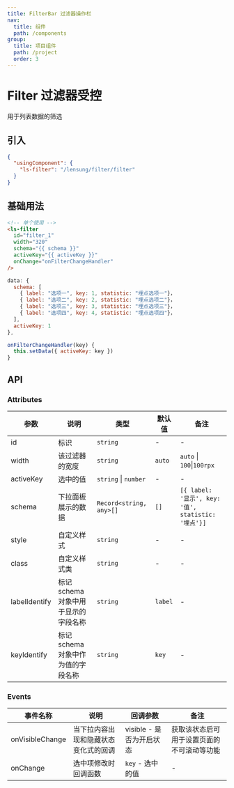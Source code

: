 ```yaml
---
title: FilterBar 过滤器操作栏
nav:
  title: 组件
  path: /components
group:
  title: 项目组件
  path: /project
  order: 3
---
```


# Filter 过滤器<Badge>受控</Badge>

用于列表数据的筛选

## 引入

```json
{
  "usingComponent": {
    "ls-filter": "/lensung/filter/filter"
  }
}
```

## 基础用法

```html
<!-- 单个使用 -->
<ls-filter
  id="filter_1"
  width="320"
  schema="{{ schema }}"
  activeKey="{{ activeKey }}"
  onChange="onFilterChangeHandler"
/>
```

```js
data: {
  schema: [
    { label: "选项一", key: 1, statistic: "埋点选项一"}，
    { label: "选项二", key: 2, statistic: "埋点选项二"}，
    { label: "选项三", key: 3, statistic: "埋点选项三"}，
    { label: "选项四", key: 4, statistic: "埋点选项四"}，
  ],
  activeKey: 1
},

onFilterChangeHandler(key) {
  this.setData({ activeKey: key })
}
```

## API

### Attributes

| 参数          | 说明                                 | 类型                    | 默认值  | 备注                                               |
| ------------- | ------------------------------------ | ----------------------- | ------- | -------------------------------------------------- |
| id            | 标识                                 | `string`                | -       | -                                                  |
| width         | 该过滤器的宽度                       | `string`                | `auto`  | `auto` \| `100`\|`100rpx`                          |
| activeKey     | 选中的值                             | `string` \| `number`    | -       | -                                                  |
| schema        | 下拉面板展示的数据                   | `Record<string, any>[]` | `[]`    | `[{ label: '显示', key: '值', statistic: '埋点'}]` |
| style         | 自定义样式                           | `string`                | -       | -                                                  |
| class         | 自定义样式类                         | `string`                | -       | -                                                  |
| labelIdentify | 标记 schema 对象中用于显示的字段名称 | `string`                | `label` | -                                                  |
| keyIdentify   | 标记 schema 对象中作为值的字段名称   | `string`                | `key`   | -                                                  |

### Events

| 事件名称        | 说明                                 | 回调参数                 | 备注                                       |
| --------------- | ------------------------------------ | ------------------------ | ------------------------------------------ |
| onVisibleChange | 当下拉内容出现和隐藏状态变化式的回调 | visible - 是否为开启状态 | 获取该状态后可用于设置页面的不可滚动等功能 |
| onChange        | 选中项修改时回调函数                 | `key` - 选中的值         | -                                          |
